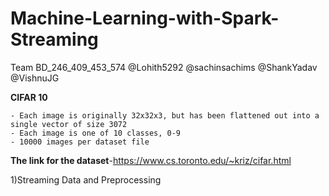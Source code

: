# Machine-Learning-with-Spark-Streaming
Team BD_246_409_453_574
@Lohith5292
@sachinsachims
@ShankYadav
@VishnuJG

**CIFAR 10**
    
    - Each image is originally 32x32x3, but has been flattened out into a single vector of size 3072
    - Each image is one of 10 classes, 0-9
    - 10000 images per dataset file

**The link for the dataset**-https://www.cs.toronto.edu/~kriz/cifar.html

1)Streaming Data and Preprocessing
